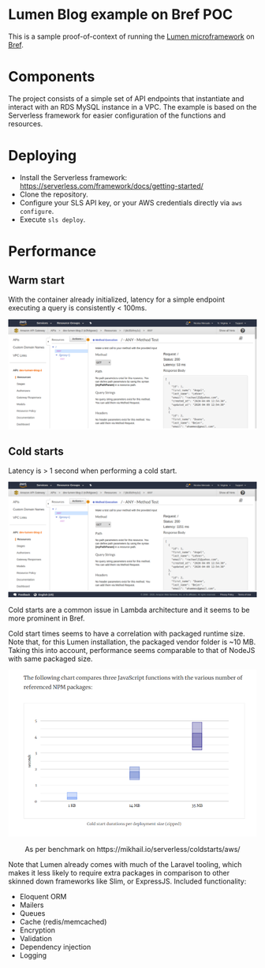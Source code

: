 # Lumen Blog example on Bref POC

This is a sample proof-of-context of running the [Lumen microframework](https://lumen.laravel.com/) on [Bref](https://bref.sh/).

# Components

The project consists of a simple set of API endpoints that instantiate and interact with an RDS MySQL instance in a VPC.
The example is based on the Serverless framework for easier configuration of the functions and resources.

# Deploying

- Install the Serverless framework: https://serverless.com/framework/docs/getting-started/
- Clone the repository.
- Configure your SLS API key, or your AWS credentials directly via `aws configure`.
- Execute `sls deploy`.

# Performance

## Warm start

With the container already initialized, latency for a simple endpoint executing a query is consistently < 100ms.

![Warm start](warm-start.png)

## Cold starts

Latency is > 1 second when performing a cold start. 

![Cold start](cold-start.png)

Cold starts are a common issue in Lambda architecture and it seems to be more prominent in Bref.

Cold start times seems to have a correlation with packaged runtime size.
Note that, for this Lumen installation, the packaged vendor folder is ~10 MB.
Taking this into account, performance seems comparable to that of NodeJS with same packaged size.

![Latency wrt. size](latency-vs-size.png)

<center>
<p>
As per benchmark on https://mikhail.io/serverless/coldstarts/aws/
</p>
</center>



Note that Lumen already comes with much of the Laravel tooling, which makes it less likely to require extra packages in comparison to other skinned down
frameworks like Slim, or ExpressJS. Included functionality:

- Eloquent ORM
- Mailers
- Queues
- Cache (redis/memcached)
- Encryption
- Validation
- Dependency injection
- Logging


